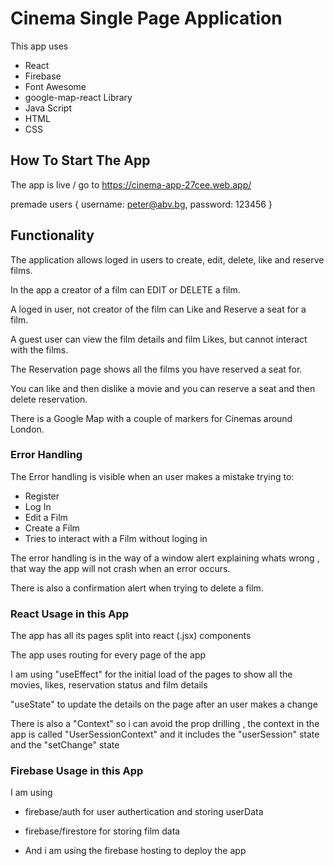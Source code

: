 # Cinema Single Page Application
This app uses

- React
- Firebase
- Font Awesome
- google-map-react Library
- Java Script
- HTML
- CSS

## How To Start The App

The app is live / go to https://cinema-app-27cee.web.app/

premade users {
    username: peter@abv.bg,
    password: 123456
}

## Functionality

The application allows loged in users to create, edit, delete, like and reserve films.

In the app a creator of a film can EDIT or DELETE a film.

A loged in user, not creator of the film can Like and Reserve a seat for a film.

A guest user can view the film details and film Likes, but cannot interact with the films.

The Reservation page shows all the films you have reserved a seat for.

You can like and then dislike a movie and you can reserve a seat and then delete reservation.

There is a Google Map with a couple of markers for Cinemas around London.
### Error Handling

The Error handling is visible when an user makes a mistake trying to:

- Register 
- Log In
- Edit a Film
- Create a Film
- Tries to interact with a Film without loging in

The error handling is in the way of a window alert explaining whats wrong , that way the app will not crash when an error occurs.

There is also a confirmation alert when trying to delete a film.

### React Usage in this App

The app has all its pages split into react (.jsx) components

The app uses routing for every page of the app

I am using "useEffect" for the initial load of the pages to show all the movies, likes, reservation status and film details

"useState" to update the details on the page after an user makes a change

There is also a "Context" so i can avoid the prop drilling , the context in the app is called "UserSessionContext" and it includes the "userSession" state and the "setChange" state 

### Firebase Usage in this App

I am using 

- firebase/auth for user authertication and storing userData

- firebase/firestore for storing film data

- And i am using the firebase hosting to deploy the app
